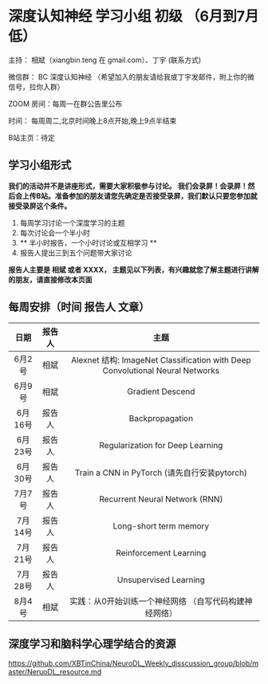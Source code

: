 # 深度认知神经 学习小组 初级 （6月到7月低）

主持： 相斌（xiangbin.teng 在 gmail.com）、丁宇 (联系方式)

微信群： BC 深度认知神经 
（希望加入的朋友请给我或丁宇发邮件，附上你的微信号，拉你入群）

ZOOM 房间：每周一在群公告里公布

时间： 每周周二,北京时间晚上8点开始,晚上9点半结束	

B站主页：待定

## 学习小组形式
**我们的活动并不是讲座形式，需要大家积极参与讨论。**
**我们会录屏！会录屏！然后会上传B站。准备参加的朋友请您先确定是否接受录屏，我们默认只要您参加就接受录屏这个条件。**

1. 每周学习讨论一个深度学习的主题
2. 每次讨论会一个半小时
3. ** 半小时报告，一个小时讨论或互相学习 **
4. 报告人提出三到五个问题带大家讨论

**报告人主要是 相斌 或者 XXXX， 主题见以下列表，有兴趣就您了解主题进行讲解的朋友，请直接修改本页面**

## 每周安排（时间 报告人	文章）
| 日期 | 报告人 | 主题 |
| :---: | :---: | :---: | 
| 6月2号 | 相斌 | Alexnet 结构: ImageNet Classification with Deep Convolutional Neural Networks |
| 6月9号 | 相斌 | Gradient Descend |
| 6月16号 | 报告人 | Backpropagation |
| 6月23号 | 报告人 | Regularization for Deep Learning |
| 6月30号 | 报告人 | Train a CNN in PyTorch (请先自行安装pytorch) |
| 7月7号 | 报告人 | Recurrent Neural Network (RNN) |
| 7月14号 | 报告人 | Long-short term memory |
| 7月21号 | 报告人 | Reinforcement Learning |
| 7月28号 | 报告人 | Unsupervised Learning |
| 8月4号 | 相斌 | 实践：从0开始训练一个神经网络 （自写代码构建神经网络）|

## 深度学习和脑科学心理学结合的资源 
https://github.com/XBTinChina/NeuroDL_Weekly_disscussion_group/blob/master/NeruoDL_resource.md

